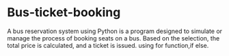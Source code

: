 # Bus-ticket-booking
A bus reservation system using Python is a program designed to simulate or manage the process of booking  seats on a bus. Based on the selection, the total price is calculated, and a ticket is issued. using for  function,if else.
